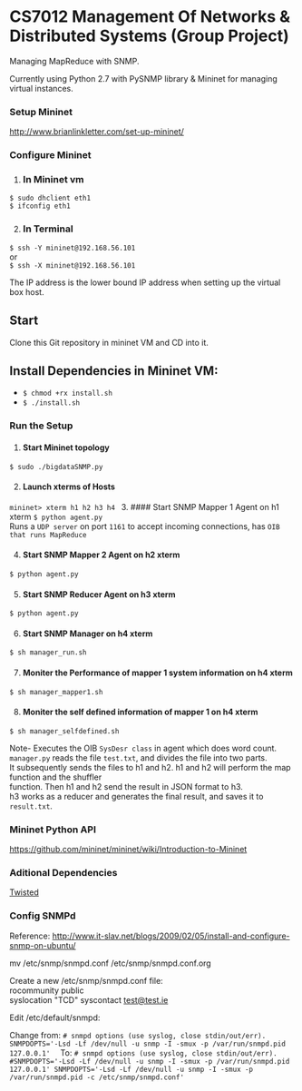 # CS7012 Management Of Networks & Distributed Systems (Group Project)

Managing MapReduce with SNMP.

Currently using Python 2.7 with PySNMP library & Mininet for managing virtual instances.
### Setup Mininet
http://www.brianlinkletter.com/set-up-mininet/

### Configure Mininet
1. ### In  Mininet vm
`$ sudo dhclient eth1`<br>
`$ ifconfig eth1`

2. ### In Terminal
`$ ssh -Y mininet@192.168.56.101` <br>
or <br>
`$ ssh -X mininet@192.168.56.101`

The IP address is the lower bound IP address when setting up the virtual box host.

## Start

Clone this Git repository in mininet VM and CD into it. <br>

## Install Dependencies in Mininet VM:

+ `$ chmod +rx install.sh` <br>
+ `$ ./install.sh` <br>


### Run the Setup

1. #### Start Mininet topology
`$ sudo ./bigdataSNMP.py`

2. #### Launch xterms of Hosts
`mininet> xterm h1 h2 h3 h4
`
3. #### Start SNMP Mapper 1 Agent on h1 xterm
`$ python agent.py` <br>
Runs a `UDP server` on port `1161` to accept incoming connections, has
`OIB that runs MapReduce`

4. #### Start SNMP Mapper 2 Agent on h2 xterm
`$ python agent.py` <br>

5. #### Start SNMP Reducer Agent on h3 xterm
`$ python agent.py` <br>

6. #### Start SNMP Manager on h4 xterm
`$ sh manager_run.sh` <br>

7. #### Moniter the Performance of mapper 1 system information on h4 xterm 
`$ sh manager_mapper1.sh` <br>

8. #### Moniter the self defined information of mapper 1 on h4 xterm 
`$ sh manager_selfdefined.sh` <br> 


Note- Executes the OIB `SysDesr class` in agent which does word count. <br>
`manager.py` reads the file `test.txt`, and divides the file into two parts. <br>
It subsequently sends the files to h1 and h2. h1 and h2 will perform the map function and the shuffler <br>
function. Then h1 and h2 send the result in JSON format to h3. <br>
h3 works as a reducer and generates the final result, and saves it to `result.txt`.

### Mininet Python API

https://github.com/mininet/mininet/wiki/Introduction-to-Mininet

### Aditional Dependencies
[Twisted](http://pysnmp.sourceforge.net/examples/hlapi/twisted/contents.html) <br>


### Config SNMPd
Reference: http://www.it-slav.net/blogs/2009/02/05/install-and-configure-snmp-on-ubuntu/  

mv /etc/snmp/snmpd.conf  /etc/snmp/snmpd.conf.org  

Create a new /etc/snmp/snmpd.conf file:  
rocommunity  public  
syslocation  "TCD"
syscontact  test@test.ie  

Edit /etc/default/snmpd:   

Change from:
`# snmpd options (use syslog, close stdin/out/err).
SNMPDOPTS='-Lsd -Lf /dev/null -u snmp -I -smux -p /var/run/snmpd.pid 127.0.0.1'  `
To:
`# snmpd options (use syslog, close stdin/out/err).
 #SNMPDOPTS='-Lsd -Lf /dev/null -u snmp -I -smux -p /var/run/snmpd.pid 127.0.0.1'
 SNMPDOPTS='-Lsd -Lf /dev/null -u snmp -I -smux -p /var/run/snmpd.pid -c /etc/snmp/snmpd.conf'`



